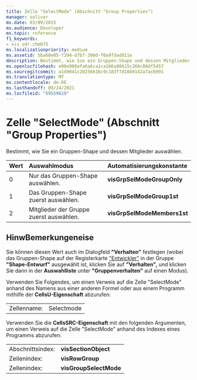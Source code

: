 ```yaml
---
title: Zelle "SelectMode" (Abschnitt "Group Properties")
manager: soliver
ms.date: 03/09/2015
ms.audience: Developer
ms.topic: reference
f1_keywords:
- vis_sdr.chm875
ms.localizationpriority: medium
ms.assetid: 5ba68e05-f394-d7b7-390d-f0a9fdad011e
description: Bestimmt, wie Sie ein Gruppen-Shape und dessen Mitglieder auswählen.
ms.openlocfilehash: e98e900afa6a6ca1ca166a08615c266c88df5457
ms.sourcegitcommit: a1d9041c20256616c9c183f7d1049142a7ac6991
ms.translationtype: MT
ms.contentlocale: de-DE
ms.lasthandoff: 09/24/2021
ms.locfileid: "59559619"
---
```

# <a name="selectmode-cell-group-properties-section"></a>Zelle "SelectMode" (Abschnitt "Group Properties")

Bestimmt, wie Sie ein Gruppen-Shape und dessen Mitglieder auswählen.
  
|**Wert**|**Auswahlmodus**|**Automatisierungskonstante**|
|:-----|:-----|:-----|
|0  <br/> |Nur das Gruppen-Shape auswählen.  <br/> |**visGrpSelModeGroupOnly** <br/> |
|1  <br/> |Das Gruppen-Shape zuerst auswählen.  <br/> |**visGrpSelModeGroup1st** <br/> |
|2  <br/> |Mitglieder der Gruppe zuerst auswählen.  <br/> |**visGrpSelModeMembers1st** <br/> |
   
## <a name="remarks"></a>HinwBemerkungeneise

Sie können diesen Wert auch im Dialogfeld **"Verhalten"** festlegen (wobei das Gruppen-Shape auf der Registerkarte ["Entwickler"](run-in-developer-mode-display-the-developer-tab.md) in der Gruppe **"Shape-Entwurf"** ausgewählt ist, klicken Sie auf **"Verhalten",** und klicken Sie dann in der **Auswahlliste** unter **"Gruppenverhalten"** auf einen Modus). 
  
Verwenden Sie Folgendes, um einen Verweis auf die Zelle "SelectMode" anhand des Namens aus einer anderen Formel oder aus einem Programm mithilfe der **CellsU-Eigenschaft** abzurufen: 
  
|||
|:-----|:-----|
|Zellenname:  <br/> |Selectmode  <br/> |
   
Verwenden Sie die **CellsSRC-Eigenschaft** mit den folgenden Argumenten, um einen Verweis auf die Zelle "SelectMode" anhand des Indexes eines Programms abzurufen: 
  
|||
|:-----|:-----|
|Abschnittsindex:  <br/> |**visSectionObject** <br/> |
|Zeilenindex:  <br/> |**visRowGroup** <br/> |
|Zellenindex:  <br/> |**visGroupSelectMode** <br/> |
   

